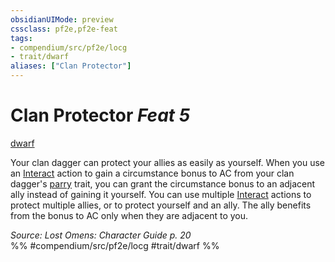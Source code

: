 ```yaml
---
obsidianUIMode: preview
cssclass: pf2e,pf2e-feat
tags:
- compendium/src/pf2e/locg
- trait/dwarf
aliases: ["Clan Protector"]
---
```

# Clan Protector  *Feat 5*  
[dwarf](../../Rules/traits/dwarf.md)  


Your clan dagger can protect your allies as easily as yourself. When you use an [Interact](../../Rules/actions/interact.md) action to gain a circumstance bonus to AC from your clan dagger's [parry](../../Rules/traits/parry.md) trait, you can grant the circumstance bonus to an adjacent ally instead of gaining it yourself. You can use multiple [Interact](../../Rules/actions/interact.md) actions to protect multiple allies, or to protect yourself and an ally. The ally benefits from the bonus to AC only when they are adjacent to you.

*Source: Lost Omens: Character Guide p. 20*  
%% #compendium/src/pf2e/locg #trait/dwarf %%